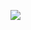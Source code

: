 ![](https://media.githubusercontent.com/media/dyzz/dyzz.github.io/master/images/SunderingStrike1.png)